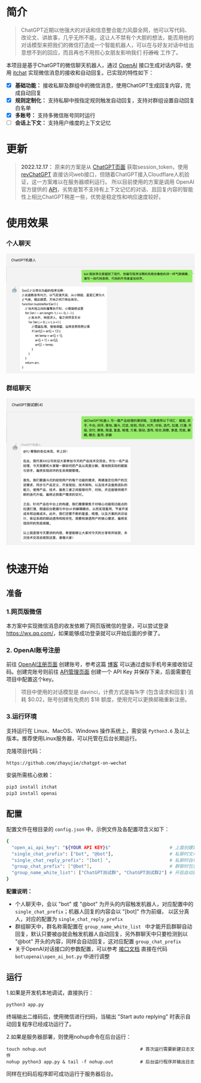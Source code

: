 # 简介

> ChatGPT近期以他强大的对话和信息整合能力风靡全网，他可以写代码、改论文、讲故事，几乎无所不能，这让人不禁有个大胆的想法，能否用他的对话模型来把我们的微信打造成一个智能机器人，可以在与好友对话中给出意想不到的回应，而且再也不用担心女朋友影响我们 ~~打游戏~~ 工作了。

 
本项目是基于ChatGPT的微信聊天机器人，通过 [OpenAI](https://github.com/openai/openai-quickstart-python) 接口生成对话内容，使用 [itchat](https://github.com/littlecodersh/ItChat) 实现微信消息的接收和自动回复。已实现的特性如下：

- [x] **基础功能：** 接收私聊及群组中的微信消息，使用ChatGPT生成回复内容，完成自动回复
- [x] **规则定制化：** 支持私聊中按指定规则触发自动回复，支持对群组设置自动回复白名单
- [x] **多账号：** 支持多微信账号同时运行
- [ ] **会话上下文：** 支持用户维度的上下文记忆

# 更新
> **2022.12.17：**  原来的方案是从 [ChatGPT页面](https://chat.openai.com/chat) 获取session_token，使用 [revChatGPT](https://github.com/acheong08/ChatGPT) 直接访问web接口，但随着ChatGPT接入Cloudflare人机验证，这一方案难以在服务器顺利运行。 所以目前使用的方案是调用 OpenAI 官方提供的 [API](https://beta.openai.com/docs/api-reference/introduction)，劣势是暂不支持有上下文记忆的对话、且回复内容的智能性上相比ChatGPT稍差一些，优势是稳定性和响应速度较好。

# 使用效果

### 个人聊天

![single-chat-sample.jpg](docs/images/single-chat-sample.jpg)

### 群组聊天

![group-chat-sample.jpg](docs/images/group-chat-sample.jpg)

# 快速开始

## 准备
### 1.网页版微信

本方案中实现微信消息的收发依赖了网页版微信的登录，可以尝试登录 <https://wx.qq.com/>，如果能够成功登录就可以开始后面的步骤了。

### 2. OpenAI账号注册

前往 [OpenAI注册页面](https://beta.openai.com/signup) 创建账号，参考这篇 [博客](https://www.cnblogs.com/damugua/p/16969508.html) 可以通过虚拟手机号来接收验证码。创建完账号则前往 [API管理页面](https://beta.openai.com/account/api-keys) 创建一个 API Key 并保存下来，后面需要在项目中配置这个key。 

> 项目中使用的对话模型是 davinci，计费方式是每1k字 (包含请求和回复) 消耗 $0.02，账号创建有免费的 $18 额度，使用完可以更换邮箱重新注册。


### 3.运行环境

支持运行在 Linux、MacOS、Windows 操作系统上，需安装 `Python3.6` 及以上版本。推荐使用Linux服务器，可以托管在后台长期运行。

克隆项目代码：

```bash
https://github.com/zhayujie/chatgpt-on-wechat
```

安装所需核心依赖：

```bash
pip3 install itchat
pip3 install openai
```

## 配置

配置文件在根目录的 `config.json` 中，示例文件及各配置项含义如下：

```bash
{ 
  "open_ai_api_key": "${YOUR API KEY}$"                      # 上面创建的 OpenAI API KEY
  "single_chat_prefix": ["bot", "@bot"],                     # 私聊时文本需要包含该前缀才能触发机器人回复
  "single_chat_reply_prefix": "[bot] ",                      # 私聊时自动回复的前缀，用于区分真人
  "group_chat_prefix": ["@bot"],                             # 群聊时包含该前缀则会触发机器人回复
  "group_name_white_list": ["ChatGPT测试群", "ChatGPT测试群2"] # 开启自动回复的群名称列表
}
```
**配置说明：**

+ 个人聊天中，会以 "bot" 或 "@bot" 为开头的内容触发机器人，对应配置中的 `single_chat_prefix`；机器人回复的内容会以 "[bot]" 作为前缀， 以区分真人，对应的配置为 `single_chat_reply_prefix`
+ 群组聊天中，群名称需配置在 `group_name_white_list ` 中才能开启群聊自动回复，默认只要被@就会触发机器人自动回复，另外群聊天中只要检测到以 "@bot" 开头的内容，同样会自动回复，这对应配置 `group_chat_prefix`
+ 关于OpenAI对话接口的参数配置，可以参考 [接口文档](https://beta.openai.com/docs/api-reference/completions) 直接在代码 `bot\openai\open_ai_bot.py` 中进行调整


## 运行

1.如果是开发机本地调试，直接执行：

```
python3 app.py
```
终端输出二维码后，使用微信进行扫码，当输出 "Start auto replying" 时表示自动回复程序已经成功运行了。


2.如果是服务器部署，则使用nohup命令在后台运行：

```
touch nohup.out                                   # 首次运行需要新建日志文件                     
nohup python3 app.py & tail -f nohup.out          # 后台运行程序并输出日志
```
同样在扫码后程序即可成功运行于服务器后台。
